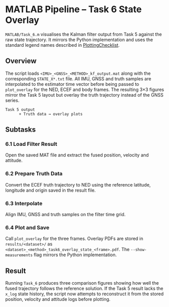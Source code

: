 # MATLAB Pipeline – Task 6 State Overlay

`MATLAB/Task_6.m` visualises the Kalman filter output from Task 5 against the
raw state trajectory. It mirrors the Python implementation and uses the standard
legend names described in [PlottingChecklist](../PlottingChecklist.md).

## Overview

The script loads `<IMU>_<GNSS>_<METHOD>_kf_output.mat` along with the
corresponding `STATE_X*.txt` file. All IMU, GNSS and truth samples are
interpolated to the estimator time vector before being passed to `plot_overlay`
for the NED, ECEF and body frames.  The resulting 3×3 figures mirror the Task 5
layout but overlay the truth trajectory instead of the GNSS series.

```text
Task 5 output
      + Truth data → overlay plots
```

## Subtasks

### 6.1 Load Filter Result
Open the saved MAT file and extract the fused position, velocity and attitude.

### 6.2 Prepare Truth Data
Convert the ECEF truth trajectory to NED using the reference latitude, longitude and origin saved in the result file.

### 6.3 Interpolate
Align IMU, GNSS and truth samples on the filter time grid.

### 6.4 Plot and Save
Call `plot_overlay` for the three frames. Overlay PDFs are stored in ``results/<dataset>/`` as ``<dataset>_<method>_task6_overlay_state_<frame>.pdf``. The ``--show-measurements`` flag mirrors the Python implementation.

## Result

Running `Task_6` produces three comparison figures showing how well the fused
trajectory follows the reference solution.
If the Task 5 result lacks the `x_log` state history, the script now attempts to
reconstruct it from the stored position, velocity and attitude logs before
plotting.
